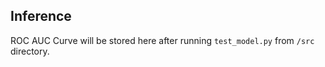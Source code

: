 ## Inference

ROC AUC Curve will be stored here after running ```test_model.py``` from ```/src``` directory. 
